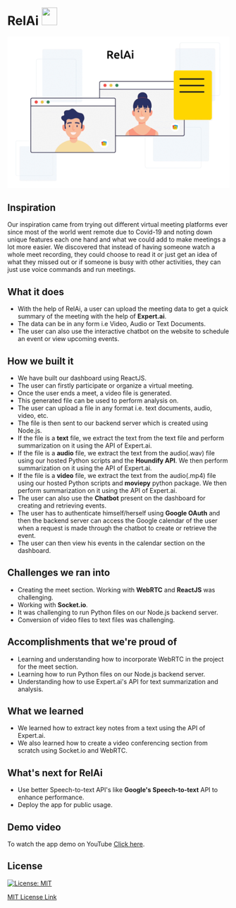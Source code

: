 # RelAi <img src="https://cdn.iconscout.com/icon/free/png-256/meeting-1543488-1305981.png" height="40px" width="35px">

![gif](assets/intro.gif)

## Inspiration
Our inspiration came from trying out different virtual meeting platforms ever since most of the world went remote due to Covid-19 and noting down unique features each one hand and what we could add to make meetings a lot more easier. We discovered that instead of having someone watch a whole meet recording, they could choose to read it or just get an idea of what they missed out or if someone is busy with other activities, they can just use voice commands and run meetings.

## What it does
<ul>
<li>With the help of RelAi, a user can upload the meeting data to get a quick summary of the meeting with the help of <b>Expert.ai</b>.</li>
<li>The data can be in any form i.e Video, Audio or Text Documents.</li>
<li>The user can also use the interactive chatbot on the website to schedule an event or view upcoming events.</li>
</ul>

## How we built it
<ul>
<li>We have built our dashboard using ReactJS.</li>
<li>The user can firstly participate or organize a virtual meeting.</li>
<li>Once the user ends a meet, a video file is generated.</li>
<li>This generated file can be used to perform analysis on.</li>
<li>The user can upload a file in any format i.e. text documents, audio, video, etc.</li>
<li>The file is then sent to our backend server which is created using Node.js.</li>
<li>If the file is a <b>text</b> file, we extract the text from the text file and perform summarization on it using the API of Expert.ai.</li>
<li>If the file is a <b>audio</b> file, we extract the text from the audio(.wav) file using our hosted Python scripts and the <b>Houndify API</b>. We then perform summarization on it using the API of Expert.ai.</li>
<li>If the file is a <b>video</b> file, we extract the text from the audio(.mp4) file using our hosted Python scripts and <b>moviepy</b> python package. We then perform summarization on it using the API of Expert.ai.</li>
<li>The user can also use the <b>Chatbot</b> present on the dashboard for creating and retrieving events.</li>
<li>The user has to authenticate himself/herself using <b>Google OAuth</b> and then the backend server can access the Google calendar of the user when a request is made through the chatbot to create or retrieve the event.</li>
<li>The user can then view his events in the calendar section on the dashboard.</li>
</ul>

## Challenges we ran into
<ul>
<li>Creating the meet section. Working with <b>WebRTC</b> and <b>ReactJS</b> was challenging.</li>
<li>Working with <b>Socket.io</b>.</li>
<li>It was challenging to run Python files on our Node.js backend server.</li>
<li>Conversion of video files to text files was challenging.</li>
</ul>

## Accomplishments that we're proud of
<ul>
<li>Learning and understanding how to incorporate WebRTC in the project for the meet section.</li>
<li>Learning how to run Python files on our Node.js backend server.</li>
<li>Understanding how to use Expert.ai's API for text summarization and analysis.</li>
</ul>

## What we learned
<ul>
<li>We learned how to extract key notes from a text using the API of Expert.ai.</li>
<li>We also learned how to create a video conferencing section from scratch using Socket.io and WebRTC.</li>
</ul>

## What's next for RelAi
<ul>
<li>Use better Speech-to-text API's like <b>Google's Speech-to-text</b> API to enhance performance.</li>
<li>Deploy the app for public usage.</li>
</ul>

## Demo video
To watch the app demo on YouTube <a href="https://www.youtube.com/watch?v=cLu8BUyH17w" target="_blank">Click here</a>.

## License

[![License: MIT](https://img.shields.io/badge/License-MIT-yellow.svg)](https://opensource.org/licenses/MIT)

[MIT License Link](https://github.com/Darlene-Naz/RelAi/blob/master/LICENSE)
